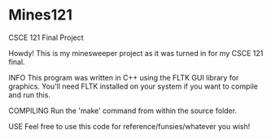 # Mines121
CSCE 121 Final Project

Howdy! This is my minesweeper project as it was turned in for my CSCE 121 final. 

INFO
This program was written in C++ using the FLTK GUI library for graphics. You'll need FLTK installed on your system if
you want to compile and run this.

COMPILING
Run the 'make' command from within the source folder. 

USE
Feel free to use this code for reference/funsies/whatever you wish!
